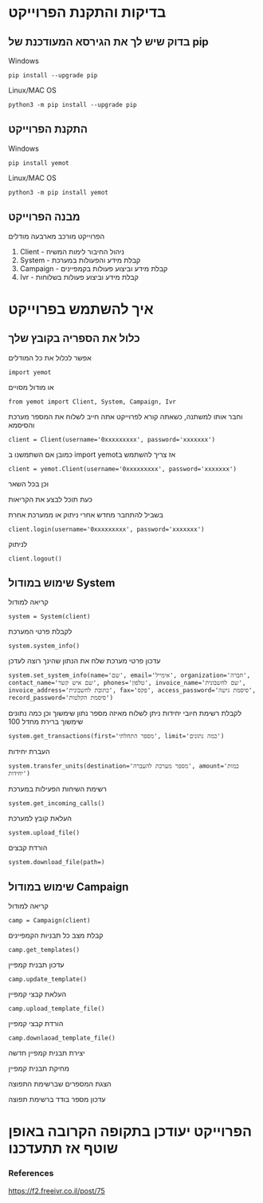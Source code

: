 # בדיקות והתקנת הפרוייקט
## בדוק שיש לך את הגירסא המעודכנת של pip
Windows
```
pip install --upgrade pip
```

Linux/MAC OS
```
python3 -m pip install --upgrade pip
```


## התקנת הפרוייקט
Windows
```
pip install yemot
```

Linux/MAC OS
```
python3 -m pip install yemot
```
## מבנה הפרוייקט
הפרוייקט מורכב מארבעה מודלים
1. Client - ניהול החיבור לימות המשיח
2. System - קבלת מידע והפעולות במערכת
3. Campaign - קבלת מידע וביצוע פעולות בקמפיינים
4. Ivr - קבלת מידע וביצוע פעולות בשלוחות
# איך להשתמש בפרוייקט
## כלול את הספריה בקובץ שלך
אפשר לכלול את כל המודלים 
```
import yemot
```
או מודול מסויים
```
from yemot import Client, System, Campaign, Ivr
```
וחבר אותו למשתנה, כשאתה קורא לפרוייקט אתה חייב לשלוח את המספר מערכת והסיסמא
```
client = Client(username='0xxxxxxxxx', password='xxxxxxx')
```
כמובן אם השתמשנו ב import yemotאז צריך להשתמש ב 
```
client = yemot.Client(username='0xxxxxxxxx', password='xxxxxxx')
```
וכן בכל השאר

כעת תוכל לבצע את הקריאות

בשביל להתחבר מחדש אחרי ניתוק או ממערכת אחרת
```
client.login(username='0xxxxxxxxx', password='xxxxxxx')
```
לניתוק
```
client.logout()
```
## שימוש במודול System
קריאה למודול
```
system = System(client)
```
לקבלת פרטי המערכת
```
system.system_info()
```
עדכון פרטי מערכת
שלח את הנתון שהינך רוצה לעדכן
```
system.set_system_info(name='שם', email='אימייל', organization='חברה', contact_name='שם איש קשר', phones='טלפון', invoice_name='שם לחשבונית', invoice_address='כתובת לחשבונית', fax='פקס', access_password='סיסמת גישה', record_password='סיסמת הקלטות')
```
לקבלת רשימת חיובי יחידות
ניתן לשלוח מאיזה מספר נתון שימשוך
וכן כמה נתונים שימשוך ברירת מחדל 100
```
system.get_transactions(first='מספר התחלתי', limit='כמה נתונים')
```
העברת יחידות
```
system.transfer_units(destination='מספר מערכת להעברה', amount='כמות יחידות')
```
רשימת השיחות הפעילות במערכת
```
system.get_incoming_calls()
```
העלאת קובץ למערכת
```
system.upload_file()
```
הורדת קבצים
```
system.download_file(path=)
```
## שימוש במודול Campaign
קריאה למודול
```
camp = Campaign(client)
```
קבלת מצב כל תבניות הקמפיינים
```
camp.get_templates()
```
עדכון תבנית קמפיין
```
camp.update_template()
```
העלאת קבצי קמפיין
```
camp.upload_template_file()
```
הורדת קבצי קמפיין
```
camp.downlaoad_template_file()
```
יצירת תבנית קמפיין חדשה

מחיקת תבנית קמפיין

הצגת המספרים שברשימת התפוצה

עדכון מספר בודד ברשימת תפוצה

# הפרוייקט יעודכן בתקופה הקרובה באופן שוטף אז תתעדכנו






### References
https://f2.freeivr.co.il/post/75